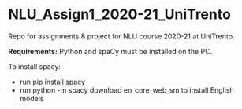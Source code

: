 # NLU_Assign1_2020-21_UniTrento
Repo for assignments &amp; project for NLU course 2020-21 at UniTrento.

**Requirements:**
Python and spaCy must be installed on the PC.

To install spacy:
* run pip install spacy
* run python -m spacy download en_core_web_sm to install English models

